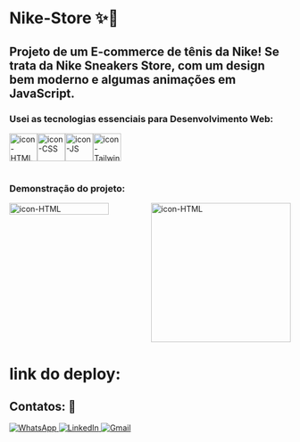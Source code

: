 # Nike-Store ✨🚀
## Projeto de um E-commerce de tênis da Nike! Se trata da Nike Sneakers Store, com um design bem moderno e algumas animações em JavaScript.

### Usei as tecnologias essenciais para Desenvolvimento Web:

<div style="display: flex">
<img align="center" alt="icon-HTML" height="50" width="50" src="https://cdn.jsdelivr.net/gh/devicons/devicon@latest/icons/html5/html5-original.svg" />
<img align="center" alt="icon-CSS" height="50" width="50" src="https://cdn.jsdelivr.net/gh/devicons/devicon@latest/icons/css3/css3-original.svg" />
<img align="center" alt="icon-JS" height="50" width="50" src="https://cdn.jsdelivr.net/gh/devicons/devicon@latest/icons/javascript/javascript-original.svg" /> 
<img align="center" alt="icon-Tailwind" height="50" width="50" src="https://cdn.jsdelivr.net/gh/devicons/devicon@latest/icons/tailwindcss/tailwindcss-original.svg" />        
</div>

#

### Demonstração do projeto:
<div style="display: flex" >
<img align="center" alt="icon-HTML" height="" width="70%" src="https://github.com/user-attachments/assets/4613582b-2ffd-4ab8-9c86-d29a30ac1272" />
<img align="center" alt="icon-HTML" height="" width="250" src="https://github.com/user-attachments/assets/272db3e4-c4f6-4553-9034-d09e4267b360" />
</div>

# link do deploy:



## Contatos: 📲
<div>
  <a href="https://wa.me/+5511964166962" target="_blank">
    <img src="https://img.shields.io/badge/WhatsApp-25D366?style=for-the-badge&logo=whatsapp&logoColor=white" alt="WhatsApp">
  </a>
  <a href="https://www.linkedin.com/in/americo-rodrigues-19741a10b/" target="_blank">
    <img src="https://img.shields.io/badge/LinkedIn-0077B5?style=for-the-badge&logo=linkedin&logoColor=white" alt="LinkedIn">
  </a>
  <a href="mailto:americo.200422@gmail.com" target="_blank">
    <img src="https://img.shields.io/badge/Gmail-D14836?style=for-the-badge&logo=gmail&logoColor=white" alt="Gmail">
  </a>
</div>
